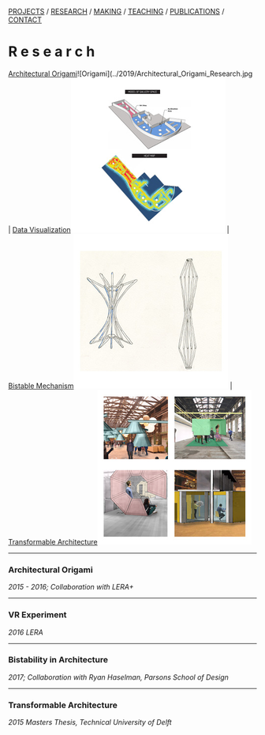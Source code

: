 [PROJECTS](../projects.html)  /  [RESEARCH](./research)  /  [MAKING](../making)  /  [TEACHING](../courses.html) / [PUBLICATIONS](../publications.html) /  [CONTACT](../contact.html)

# R e s e a r c h

[Architectural Origami](#architectural-origami)![Origami](../2019/Architectural_Origami_Research.jpg | [Data Visualization](#vr-experiment)![VR](../2019/VR_Gallery_Research.jpg) | [Bistable Mechanism](#bistability-in-architecture)![Bistability](../2019/Bistability_Research.jpg) | [Transformable Architecture](#transformable-architecture)![Transformable](../2019/Transformable_Architecture_Research.jpg)

-----

### Architectural Origami
*2015 - 2016; Collaboration with LERA+*

-----

### VR Experiment
*2016 LERA*

-----

### Bistability in Architecture
*2017; Collaboration with Ryan Haselman, Parsons School of Design*

-----

### Transformable Architecture
*2015 Masters Thesis, Technical University of Delft*
